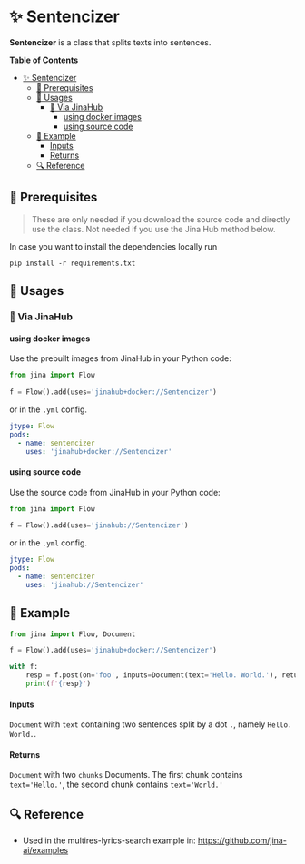 # ✨ Sentencizer 

**Sentencizer** is a class that splits texts into sentences.


**Table of Contents**

- [✨ Sentencizer](#-sentencizer)
  - [🌱 Prerequisites](#-prerequisites)
  - [🚀 Usages](#-usages)
    - [🚚 Via JinaHub](#-via-jinahub)
      - [using docker images](#using-docker-images)
      - [using source code](#using-source-code)
  - [🎉️ Example](#️-example)
      - [Inputs](#inputs)
      - [Returns](#returns)
  - [🔍️ Reference](#️-reference)


## 🌱 Prerequisites

> These are only needed if you download the source code and directly use the class. Not needed if you use the Jina Hub method below.

In case you want to install the dependencies locally run 
```
pip install -r requirements.txt
```

## 🚀 Usages

### 🚚 Via JinaHub

#### using docker images
Use the prebuilt images from JinaHub in your Python code: 

```python
from jina import Flow
	
f = Flow().add(uses='jinahub+docker://Sentencizer')
```

or in the `.yml` config.
	
```yaml
jtype: Flow
pods:
  - name: sentencizer
    uses: 'jinahub+docker://Sentencizer'
```

#### using source code
Use the source code from JinaHub in your Python code:

```python
from jina import Flow
	
f = Flow().add(uses='jinahub://Sentencizer')
```

or in the `.yml` config.

```yaml
jtype: Flow
pods:
  - name: sentencizer
    uses: 'jinahub://Sentencizer'
```

## 🎉️ Example 

```python
from jina import Flow, Document

f = Flow().add(uses='jinahub+docker://Sentencizer')

with f:
    resp = f.post(on='foo', inputs=Document(text='Hello. World.'), return_results=True)
    print(f'{resp}')
```

#### Inputs 

`Document` with `text` containing two sentences split by a dot `.`, namely `Hello. World.`.

#### Returns

`Document` with two `chunks` Documents. The first chunk contains `text='Hello.'`, the second chunk contains `text='World.'`

## 🔍️ Reference
- Used in the multires-lyrics-search example in: https://github.com/jina-ai/examples

